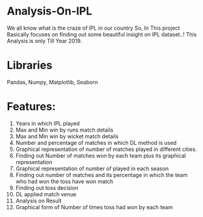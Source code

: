 # Analysis-On-IPL
We all know what is the craze of IPL in our country So, In This project Basically focuses on finding out some beautiful insight on IPL dataset..!
This Analysis is only Till Year 2019.
# Libraries
Pandas, Numpy, Matplotlib, Seaborn
# Features:
1. Years in which IPL played
2. Max and Min win by runs match details
3. Max and Min win by wicket match details
4. Number and percentage of matches in which DL method is used
5. Graphical representation of number of matches played in different cities.
6. Finding out Number of matches won by each team plus its graphical representation
7. Graphical representation of number of played in each season
8. Finding out number of matches and its percentage in which the team who had won the toss have won match
9. Finding out toss decision
10. DL applied match venue
11. Analysis on Result
12. Graphical form of Number of times toss had won by each team
